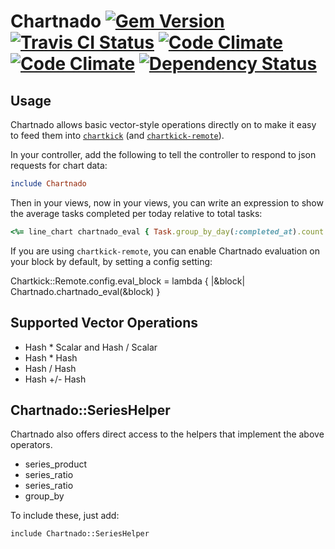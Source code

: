# Chartnado [![Gem Version](https://badge.fury.io/rb/chartnado.svg)](http://badge.fury.io/rb/chartnado)&nbsp;[![Travis CI Status](https://travis-ci.org/dontfidget/chartnado.png?branch=master)](https://travis-ci.org/dontfidget/chartnado)&nbsp;[![Code Climate](https://codeclimate.com/github/dontfidget/chartnado.png)](https://codeclimate.com/github/dontfidget/chartnado)&nbsp;[![Code Climate](https://codeclimate.com/github/dontfidget/chartnado/coverage.png)](https://codeclimate.com/github/dontfidget/chartnado)&nbsp;[![Dependency Status](https://gemnasium.com/dontfidget/chartnado.svg)](https://gemnasium.com/dontfidget/chartnado)

## Usage

Chartnado allows basic vector-style operations directly on to make it easy to feed them into [`chartkick`](http://ankane.github.io/chartkick/) (and [`chartkick-remote`](http://github.com/dontfidget/chartkick-remote)).

In your controller, add the following to tell the controller to respond to json requests for chart data:

```ruby
include Chartnado
```

Then in your views, now in your views, you can write an expression to show the average tasks completed per today relative to total tasks:

```ruby
<%= line_chart chartnado_eval { Task.group_by_day(:completed_at).count / Task.count } %>
```

If you are using `chartkick-remote`, you can enable Chartnado evaluation on your block by default, by setting a config setting:

Chartkick::Remote.config.eval_block = lambda { |&block| Chartnado.chartnado_eval(&block) }  

## Supported Vector Operations

* Hash * Scalar and Hash / Scalar
* Hash * Hash
* Hash / Hash
* Hash +/- Hash

## Chartnado::SeriesHelper

Chartnado also offers direct access to the helpers that implement the above operators.

* series_product
* series_ratio
* series_ratio
* group_by

To include these, just add:

`include Chartnado::SeriesHelper`
